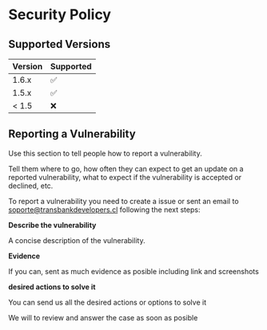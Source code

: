 # Security Policy

## Supported Versions

| Version | Supported          |
| ------- | ------------------ |
| 1.6.x   | :white_check_mark: |
| 1.5.x   | :white_check_mark: |
| < 1.5   | :x:                |

## Reporting a Vulnerability

Use this section to tell people how to report a vulnerability.

Tell them where to go, how often they can expect to get an update on a
reported vulnerability, what to expect if the vulnerability is accepted or
declined, etc.

To report a vulnerability you need to create a issue or sent an email to soporte@transbankdevelopers.cl 
following the next steps:

**Describe the vulnerability**

A concise description of the vulnerability.

**Evidence**

If you can, sent as much evidence as posible including link and screenshots

**desired actions to solve it**

You can send us all the desired actions or options to solve it


We will to review and answer the case as soon as posible
